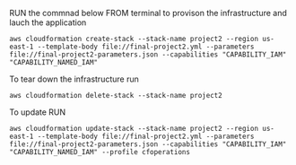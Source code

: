 RUN the commnad below FROM terminal to provison the infrastructure and lauch the application

```
aws cloudformation create-stack --stack-name project2 --region us-east-1 --template-body file://final-project2.yml --parameters file://final-project2-parameters.json --capabilities "CAPABILITY_IAM" "CAPABILITY_NAMED_IAM"
```

To tear down the infrastructure run

```
aws cloudformation delete-stack --stack-name project2
```

To update RUN
```
aws cloudformation update-stack --stack-name project2 --region us-east-1 --template-body file://final-project2.yml --parameters file://final-project2-parameters.json --capabilities "CAPABILITY_IAM" "CAPABILITY_NAMED_IAM" --profile cfoperations
```